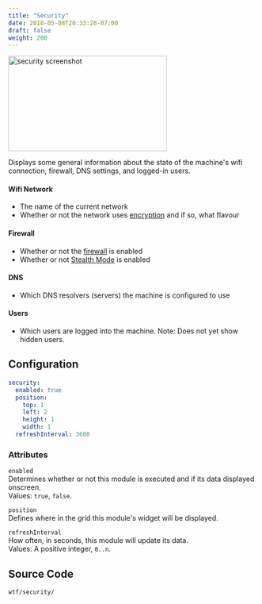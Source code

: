 ```yaml
---
title: "Security"
date: 2018-05-08T20:33:28-07:00
draft: false
weight: 200
---
```


<img class="screenshot" src="/imgs/modules/security.png" width="320" height="192" alt="security screenshot" />

Displays some general information about the state of the machine's wifi
connection, firewall, DNS settings, and logged-in users.

#### Wifi Network

<ul class="list-ornate">
  <li>The name of the current network</li>
  <li>Whether or not the network uses <a href="https://www.howtogeek.com/167783/htg-explains-the-difference-between-wep-wpa-and-wpa2-wireless-encryption-and-why-it-matters/">encryption</a> and if so, what flavour</li>
</ul>

#### Firewall

<ul class="list-ornate">
<li>Whether or not the <a href="https://support.apple.com/en-ca/HT201642">firewall</a> is enabled</li>
<li>Whether or not <a href="https://support.apple.com/en-ca/HT201642">Stealth Mode</a> is enabled</li>
</ul>

#### DNS

<ul class="list-ornate">
<li>Which <a hre="https://developers.cloudflare.com/1.1.1.1/what-is-1.1.1.1/">DNS resolvers</a> (servers) the machine is configured to use</li>
</ul>

#### Users

<ul class="list-ornate">
<li> Which users are logged into the machine. Note: Does not yet
show hidden users.</li>
</ul>

## Configuration

```yaml
security:
  enabled: true
  position:
    top: 1
    left: 2
    height: 1
    width: 1
  refreshInterval: 3600
```

### Attributes

`enabled` <br />
Determines whether or not this module is executed and if its data displayed onscreen. <br />
Values: `true`, `false`.

`position` <br />
Defines where in the grid this module's widget will be displayed. <br />

`refreshInterval` <br />
How often, in seconds, this module will update its data. <br />
Values: A positive integer, `0..n`.

## Source Code

```bash
wtf/security/
```
